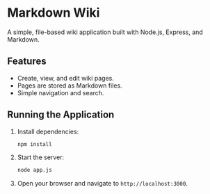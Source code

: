 
# Markdown Wiki

A simple, file-based wiki application built with Node.js, Express, and Markdown.

## Features

*   Create, view, and edit wiki pages.
*   Pages are stored as Markdown files.
*   Simple navigation and search.

## Running the Application

1.  Install dependencies:

    ```bash
    npm install
    ```

2.  Start the server:

    ```bash
    node app.js
    ```

3.  Open your browser and navigate to `http://localhost:3000`.

